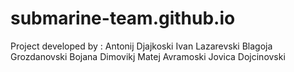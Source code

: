 # submarine-team.github.io

Project developed by :
Antonij Djajkoski
Ivan Lazarevski
Blagoja Grozdanovski
Bojana Dimovikj
Matej Avramoski
Jovica Dojcinovski
